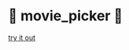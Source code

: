 # :movie_camera: movie_picker :movie_camera:

[try it out](https://share.streamlit.io/franasal/movie_picker/movie_picker.py)
